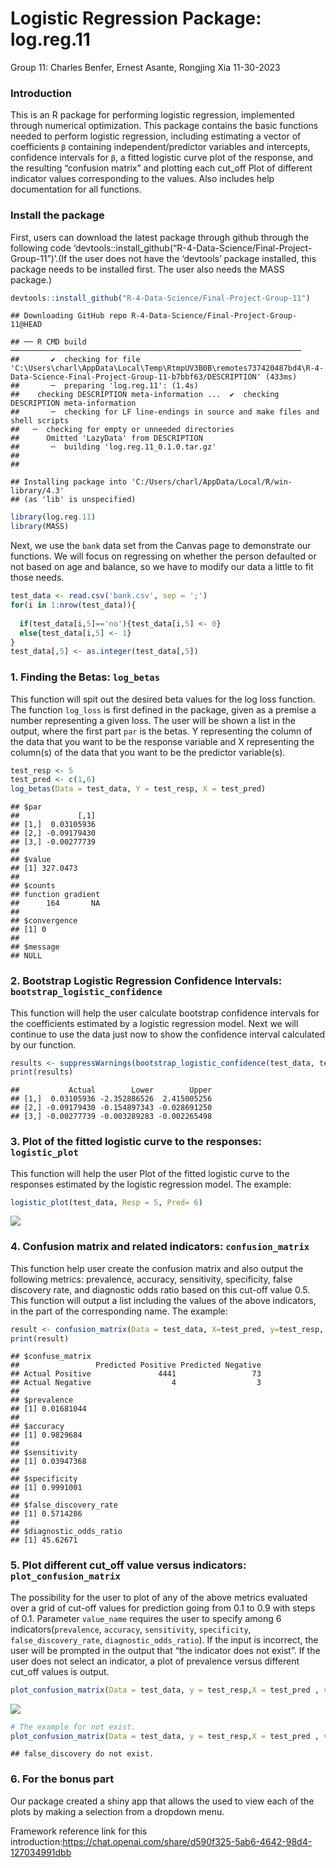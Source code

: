 Logistic Regression Package: log.reg.11
================
Group 11: Charles Benfer, Ernest Asante, Rongjing Xia
11-30-2023

### Introduction

This is an R package for performing logistic regression, implemented
through numerical optimization. This package contains the basic
functions needed to perform logistic regression, including estimating a
vector of coefficients `β` containing independent/predictor variables
and intercepts, confidence intervals for `β`, a fitted logistic curve
plot of the response, and the resulting “confusion matrix” and plotting
each cut_off Plot of different indicator values corresponding to the
values. Also includes help documentation for all functions.

### Install the package

First, users can download the latest package through github through the
following code
‘devtools::install_github(“R-4-Data-Science/Final-Project-Group-11”)’.(If
the user does not have the ‘devtools’ package installed, this package
needs to be installed first. The user also needs the MASS package.)

``` r
devtools::install_github("R-4-Data-Science/Final-Project-Group-11")
```

    ## Downloading GitHub repo R-4-Data-Science/Final-Project-Group-11@HEAD

    ## ── R CMD build ─────────────────────────────────────────────────────────────────
    ##       ✔  checking for file 'C:\Users\charl\AppData\Local\Temp\RtmpUV3B0B\remotes737420487bd4\R-4-Data-Science-Final-Project-Group-11-b7bbf63/DESCRIPTION' (433ms)
    ##       ─  preparing 'log.reg.11': (1.4s)
    ##    checking DESCRIPTION meta-information ...  ✔  checking DESCRIPTION meta-information
    ##       ─  checking for LF line-endings in source and make files and shell scripts
    ##   ─  checking for empty or unneeded directories
    ##      Omitted 'LazyData' from DESCRIPTION
    ##       ─  building 'log.reg.11_0.1.0.tar.gz'
    ##      
    ## 

    ## Installing package into 'C:/Users/charl/AppData/Local/R/win-library/4.3'
    ## (as 'lib' is unspecified)

``` r
library(log.reg.11)
library(MASS)
```

Next, we use the `bank` data set from the Canvas page to demonstrate our
functions. We will focus on regressing on whether the person defaulted
or not based on age and balance, so we have to modify our data a little
to fit those needs.

``` r
test_data <- read.csv('bank.csv', sep = ';')
for(i in 1:nrow(test_data)){
  
  if(test_data[i,5]=='no'){test_data[i,5] <- 0}
  else{test_data[i,5] <- 1}
}
test_data[,5] <- as.integer(test_data[,5])
```

### 1. Finding the Betas: `log_betas`

This function will spit out the desired beta values for the log loss
function. The function `log_loss` is first defined in the package, given
as a premise a number representing a given loss. The user will be shown
a list in the output, where the first part `par` is the betas. Y
representing the column of the data that you want to be the response
variable and X representing the column(s) of the data that you want to
be the predictor variable(s).

``` r
test_resp <- 5
test_pred <- c(1,6)
log_betas(Data = test_data, Y = test_resp, X = test_pred)
```

    ## $par
    ##             [,1]
    ## [1,]  0.03105936
    ## [2,] -0.09179430
    ## [3,] -0.00277739
    ## 
    ## $value
    ## [1] 327.0473
    ## 
    ## $counts
    ## function gradient 
    ##      164       NA 
    ## 
    ## $convergence
    ## [1] 0
    ## 
    ## $message
    ## NULL

### 2. Bootstrap Logistic Regression Confidence Intervals: `bootstrap_logistic_confidence`

This function will help the user calculate bootstrap confidence
intervals for the coefficients estimated by a logistic regression model.
Next we will continue to use the data just now to show the confidence
interval calculated by our function.

``` r
results <- suppressWarnings(bootstrap_logistic_confidence(test_data, test_resp, test_pred))
print(results)
```

    ##           Actual        Lower        Upper
    ## [1,]  0.03105936 -2.352886526  2.415005256
    ## [2,] -0.09179430 -0.154897343 -0.028691250
    ## [3,] -0.00277739 -0.003289283 -0.002265498

### 3. Plot of the fitted logistic curve to the responses: `logistic_plot`

This function will help the user Plot of the fitted logistic curve to
the responses estimated by the logistic regression model. The example:

``` r
logistic_plot(test_data, Resp = 5, Pred= 6)
```

![](README_files/figure-gfm/the%20example%20for%20the%20function%20logistic_plot-1.png)<!-- -->

### 4. Confusion matrix and related indicators: `confusion_matrix`

This function help user create the confusion matrix and also output the
following metrics: prevalence, accuracy, sensitivity, specificity, false
discovery rate, and diagnostic odds ratio based on this cut-off value
0.5. This function will output a list including the values of the above
indicators, in the part of the corresponding name. The example:

``` r
result <- confusion_matrix(Data = test_data, X=test_pred, y=test_resp, cut_off = 0.5)
print(result)
```

    ## $confuse_matrix
    ##                 Predicted Positive Predicted Negative
    ## Actual Positive               4441                 73
    ## Actual Negative                  4                  3
    ## 
    ## $prevalence
    ## [1] 0.01681044
    ## 
    ## $accuracy
    ## [1] 0.9829684
    ## 
    ## $sensitivity
    ## [1] 0.03947368
    ## 
    ## $specificity
    ## [1] 0.9991001
    ## 
    ## $false_discovery_rate
    ## [1] 0.5714286
    ## 
    ## $diagnostic_odds_ratio
    ## [1] 45.62671

### 5. Plot different cut_off value versus indicators: `plot_confusion_matrix`

The possibility for the user to plot of any of the above metrics
evaluated over a grid of cut-off values for prediction going from 0.1 to
0.9 with steps of 0.1. Parameter `value_name` requires the user to
specify among 6 indicators(`prevalence`, `accuracy`, `sensitivity`,
`specificity`, `false_discovery_rate`, `diagnostic_odds_ratio`). If the
input is incorrect, the user will be prompted in the output that “the
indicator does not exist”. If the user does not select an indicator, a
plot of prevalence versus different cut_off values is output.

``` r
plot_confusion_matrix(Data = test_data, y = test_resp,X = test_pred , value_name = 'false_discovery_rate')
```

![](README_files/figure-gfm/the%20example%20for%20the%20function%20plot_confusion_matrix-1.png)<!-- -->

``` r
# The example for not exist.
plot_confusion_matrix(Data = test_data, y = test_resp,X = test_pred , value_name = 'false_discovery')
```

    ## false_discovery do not exist.

### 6. For the bonus part

Our package created a shiny app that allows the used to view each of the
plots by making a selection from a dropdown menu.

Framework reference link for this
introduction:<https://chat.openai.com/share/d590f325-5ab6-4642-98d4-127034991dbb>
